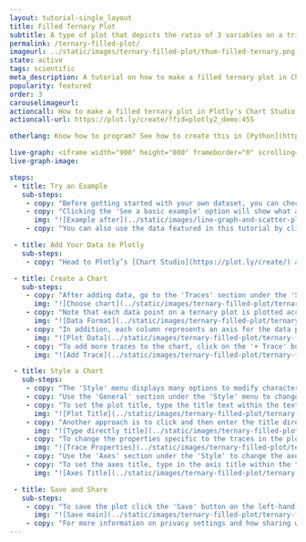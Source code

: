 ```yaml
---
layout: tutorial-single_layout
title: Filled Ternary Plot
subtitle: A type of plot that depicts the ratio of 3 variables on a triangular grid.
permalink: /ternary-filled-plot/
imageurl: ../static/images/ternary-filled-plot/thum-filled-ternary.png
state: active
tags: scientific
meta_description: A tutorial on how to make a filled ternary plot in Chart Studio.
popularity: featured
order: 3
carouselimageurl:
actioncall: How to make a filled ternary plot in Plotly's Chart Studio
actioncall-url: https://plot.ly/create/?fid=plotly2_demo:455

otherlang: Know how to program? See how to create this in [Python](https://plot.ly/python/ternary-contour/),  [Javascript](https://plot.ly/javascript/ternary-contour/) and [Matlab](https://plot.ly/matlab/ternary-plots/).

live-graph: <iframe width="900" height="800" frameborder="0" scrolling="no" src="https://plot.ly/~plotly2_demo/455.embed"></iframe>
live-graph-image:

steps:
 - title: Try an Example
   sub-steps:
    - copy: "Before getting started with your own dataset, you can check out an example. First, select the 'Type' menu. Hovering the mouse over the chart type icon will display three options: 1) Charts like this by Plotly users, 2) View tutorials on this chart type, and, 3) See a basic example."
    - copy: "Clicking the 'See a basic example' option will show what a sample chart looks like after adding data and editing with the style. You'll also see what labels and style attributes were selected for this specific chart, as well as the end result."
      img: "![Example after](../static/images/line-graph-and-scatter-plot-with-excel/scatter-try-example.gif)"
    - copy: "You can also use the data featured in this tutorial by clicking on 'Open This Data in Plotly' on the left-hand side. It'll open in Chart Studio."

 - title: Add Your Data to Plotly
   sub-steps:
    - copy: "Head to Plotly’s [Chart Studio](https://plot.ly/create/) and add your data. You have the option of typing directly in the grid, uploading your file, or entering a URL of an online dataset. Plotly accepts .xls, .xlsx, or .csv files. For more information on how to enter your data, see [this](https://help.plot.ly/add-data-to-the-plotly-grid/) tutorial."

 - title: Create a Chart
   sub-steps:
    - copy: "After adding data, go to the 'Traces' section under the 'Structure' menu on the left-hand side. Choose the 'Type' of trace, then choose 'Ternary Scatter' under 'Specialized' chart type."
      img: "![Choose chart](../static/images/ternary-filled-plot/ternary-filled-type.png)"
    - copy: "Note that each data point on a ternary plot is plotted according to its relative composition with respects to the 3 main axes. For example, the row (75, 20, 5) represents a data point that is made up of 75% of axis A, 20% of axis B and 5% of axis C, this sums up to 100% of this data point's composition with relation to the three axes."
      img: "![Data Format](../static/images/ternary-filled-plot/ternary-filled-data-format.png)"
    - copy: "In addition, each column represents an axis for the data points. To plot all your data points on the ternary graph, you will need to map the data columns on the grid to the axes by specifying the values for the attributes 'A', 'B' and 'C' from their respective dropdown menus. Once this mapping is complete, the data points you've entered into the grid will appear on the ternary plot."
      img: "![Plot Data](../static/images/ternary-filled-plot/ternary-filled-add-values.png)"
    - copy: "To add more traces to the chart, click on the '+ Trace' button at the top right corner of the panel in the 'Traces' section under the 'Structure' menu. Repeat the above steps to map the data columns of the second trace on the grid to the respective axes. Add as many traces as needed, until the plot is complete! This is what the plot looks like after adding all the traces."
      img: "![Add Trace](../static/images/ternary-filled-plot/ternary-filled-add-trace.png)"

 - title: Style a Chart
   sub-steps:
    - copy: "The 'Style' menu displays many options to modify characteristics of the overall chart layout or the individual traces. To see more options about styling the chart, visit the [style and layout](https://help.plot.ly/tutorials/#layout) section of the Chart Studio documentation."
    - copy: "Use the 'General' section under the 'Style' menu to change the general style properties such as plot background color, margin color and font sytlings, the layout properties, the modebar and interactive settings."
    - copy: "To set the plot title, type the title text within the textbox provided under the 'Title' property in the 'General' section."
      img: "![Plot Title](../static/images/ternary-filled-plot/ternary-filled-title.png)"
    - copy: "Another approach is to click and then enter the title directly on the plot interface."
      img: "![Type directly title](../static/images/ternary-filled-plot/ternary-filled-title-direct.png)"
    - copy: "To change the properties specific to the traces in the plot such as trace's name, color, show/hide legend, marker size, marker symbol, etc., go to the 'Traces' section under the 'Style' menu."
      img: "![Trace Properties](../static/images/ternary-filled-plot/ternary-filled-trace-properties.png)"
    - copy: "Use the 'Axes' section under the 'Style' to change the axes-specific properties such as axes' title, range, and line properties."
    - copy: "To set the axes title, type in the axis title within the textbox provided under 'Title' for each axis or simply click and then enter the axis title directly on the plot interface.."
      img: "![Axes Title](../static/images/ternary-filled-plot/ternary-filled-axes-title.png)"

 - title: Save and Share
   sub-steps:
    - copy: "To save the plot click the 'Save' button on the left-hand side. A save modal will appear, as seen below, where you can specify the filenames and privacy settings for your plot and data grid."
      img: "![Save main](../static/images/ternary-filled-plot/ternary-filled-save-main.png)"
    - copy: "For more information on privacy settings and how sharing works, visit Plotly's [sharing tutorial](http://help.plot.ly/save-share-and-export-in-plotly/)."
---
```

